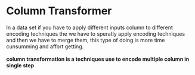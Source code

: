 <h1>Column Transformer</h1>
<p>
  In a data set if you have to apply different inputs column to different encoding techniques the we have to speratly apply encoding techniques and then we have to merge them, this type of doing is more time cunsumming and affort getting.<br>
<br><b>column transformation is a techniques use to encode multiple column in single step</b>
</p>
